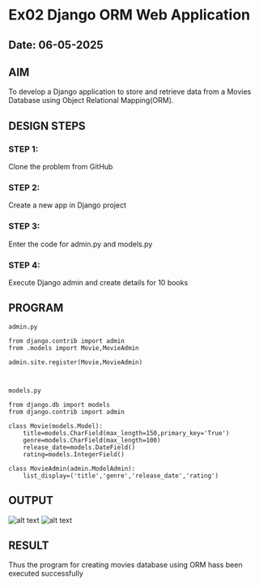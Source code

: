 # Ex02 Django ORM Web Application
## Date: 06-05-2025

## AIM
To develop a Django application to store and retrieve data from a Movies Database using Object Relational Mapping(ORM).



## DESIGN STEPS

### STEP 1:
Clone the problem from GitHub

### STEP 2:
Create a new app in Django project

### STEP 3:
Enter the code for admin.py and models.py

### STEP 4:
Execute Django admin and create details for 10 books

## PROGRAM
```
admin.py

from django.contrib import admin
from .models import Movie,MovieAdmin

admin.site.register(Movie,MovieAdmin)



models.py

from django.db import models
from django.contrib import admin

class Movie(models.Model):
    title=models.CharField(max_length=150,primary_key='True')
    genre=models.CharField(max_length=100)
    release_date=models.DateField()
    rating=models.IntegerField()
    
class MovieAdmin(admin.ModelAdmin):
    list_display=('title','genre','release_date','rating')

```


## OUTPUT
![alt text](<Screenshot 2025-05-06 at 2.21.53 PM.png>)
![alt text](<Screenshot 2025-05-06 at 2.27.42 PM.png>)

## RESULT
Thus the program for creating movies database using ORM hass been executed successfully

